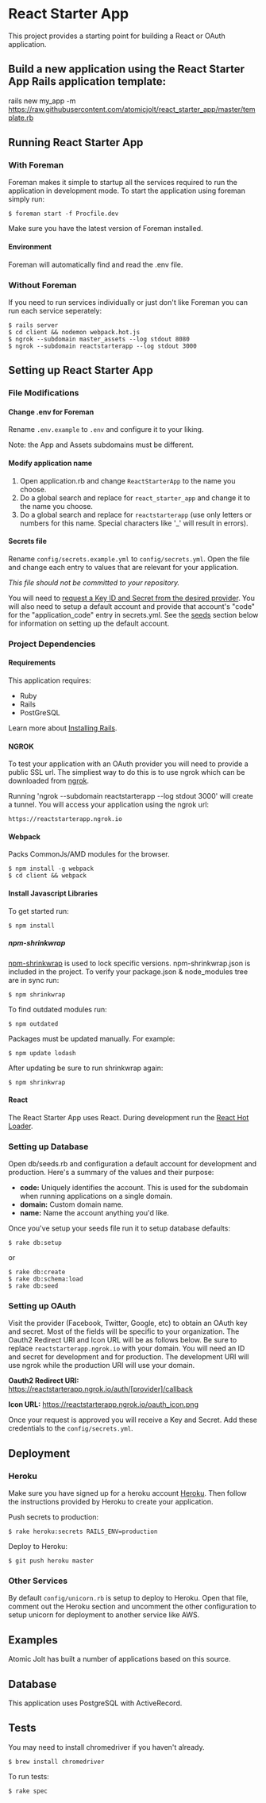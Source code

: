 # React Starter App

This project provides a starting point for building a React or OAuth application.

## Build a new application using the React Starter App Rails application template:
rails new my_app -m https://raw.githubusercontent.com/atomicjolt/react_starter_app/master/template.rb

## Running React Starter App

### With Foreman
Foreman makes it simple to startup all the services required to run the application in development mode. To start the application using foreman simply run:

```
$ foreman start -f Procfile.dev
```

Make sure you have the latest version of Foreman installed.

#### Environment
Foreman will automatically find and read the .env file.

### Without Foreman
If you need to run services individually or just don't like Foreman you can run each service seperately:

```
$ rails server
$ cd client && nodemon webpack.hot.js
$ ngrok --subdomain master_assets --log stdout 8080
$ ngrok --subdomain reactstarterapp --log stdout 3000
```

## Setting up React Starter App

### File Modifications

#### Change .env for Foreman
Rename `.env.example` to `.env` and configure it to your liking.

Note: the App and Assets subdomains must be different.

#### Modify application name
1. Open application.rb and change `ReactStarterApp` to the name you choose.
2. Do a global search and replace for `react_starter_app` and change it to the name you choose.
3. Do a global search and replace for `reactstarterapp` (use only letters or numbers for this name. Special characters like '_' will result in errors).

#### Secrets file
Rename `config/secrets.example.yml` to `config/secrets.yml`. Open the file and change each entry to values that are relevant for your application.

*This file should not be committed to your repository.*

You will need to [request a Key ID and Secret from the desired provider](#developer_key). You will also
need to setup a default account and provide that account's "code" for the "application_code" entry in secrets.yml. See the [seeds](#seeds) section below for information on setting up the default account.

### Project Dependencies

#### Requirements

This application requires:

-   Ruby
-   Rails
-   PostGreSQL

Learn more about [Installing Rails](http://railsapps.github.io/installing-rails.html).

#### NGROK
To test your application with an OAuth provider you will need to provide a public SSL url. The simpliest way to do this is to use ngrok which can be downloaded from [ngrok](https://ngrok.io/).

Running 'ngrok --subdomain reactstarterapp --log stdout 3000' will create a tunnel. You will access your application using the ngrok url:

`https://reactstarterapp.ngrok.io`

#### Webpack
Packs CommonJs/AMD modules for the browser.
```
$ npm install -g webpack
$ cd client && webpack
```

#### Install Javascript Libraries
To get started run:

```
$ npm install
```

##### npm-shrinkwrap
[npm-shrinkwrap](https://github.com/uber/npm-shrinkwrap) is used to lock specific versions.
npm-shrinkwrap.json is included in the project. To verify your package.json & node_modules tree are in sync run:

```
$ npm shrinkwrap
```

To find outdated modules run:

```
$ npm outdated
```

Packages must be updated manually. For example:

```
$ npm update lodash
```

After updating be sure to run shrinkwrap again:

```
$ npm shrinkwrap
```

#### React
The React Starter App uses React. During development run the [React Hot Loader](https://github.com/gaearon/react-hot-loader).


### <a name="seeds"></a>Setting up Database

Open db/seeds.rb and configuration a default account for development and production. Here's a summary of the values and their purpose:

- **code:** Uniquely identifies the account. This is used for the subdomain when running
applications on a single domain.
- **domain:** Custom domain name.
- **name:** Name the account anything you'd like.

Once you've setup your seeds file run it to setup database defaults:

```
$ rake db:setup
```
or

```
$ rake db:create
$ rake db:schema:load
$ rake db:seed
```


### <a name="developer_key"></a>Setting up OAuth

Visit the provider (Facebook, Twitter, Google, etc) to obtain an OAuth key and secret. Most of the fields will be specific to your organization. 
The Oauth2 Redirect URI and Icon URL will be as follows below. Be sure to replace `reactstarterapp.ngrok.io` with your domain. 
You will need an ID and secret for development and for production. The
development URI will use ngrok while the production URI will use your domain.

**Oauth2 Redirect URI:**
https://reactstarterapp.ngrok.io/auth/[provider]/callback

**Icon URL:**
https://reactstarterapp.ngrok.io/oauth_icon.png

Once your request is approved you will receive a Key and Secret. Add these credentials to the `config/secrets.yml`.


## Deployment

### Heroku

Make sure you have signed up for a heroku account [Heroku](http://www.heroku.com). Then follow the instructions provided by Heroku to create your application.

Push secrets to production:
```
$ rake heroku:secrets RAILS_ENV=production
```

Deploy to Heroku:
```
$ git push heroku master
```

### Other Services

By default `config/unicorn.rb` is setup to deploy to Heroku. Open that file, comment out the Heroku section and uncomment the other configuration to setup unicorn for deployment to another service like AWS.

## Examples

Atomic Jolt has built a number of applications based on this source.


## Database

This application uses PostgreSQL with ActiveRecord.

## Tests

You may need to install chromedriver if you haven't already.

```
$ brew install chromedriver
```

To run tests:

```
$ rake spec
```
